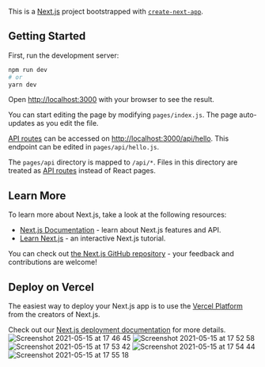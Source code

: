 This is a [Next.js](https://nextjs.org/) project bootstrapped with [`create-next-app`](https://github.com/vercel/next.js/tree/canary/packages/create-next-app).

## Getting Started

First, run the development server:

```bash
npm run dev
# or
yarn dev
```

Open [http://localhost:3000](http://localhost:3000) with your browser to see the result.

You can start editing the page by modifying `pages/index.js`. The page auto-updates as you edit the file.

[API routes](https://nextjs.org/docs/api-routes/introduction) can be accessed on [http://localhost:3000/api/hello](http://localhost:3000/api/hello). This endpoint can be edited in `pages/api/hello.js`.

The `pages/api` directory is mapped to `/api/*`. Files in this directory are treated as [API routes](https://nextjs.org/docs/api-routes/introduction) instead of React pages.

## Learn More

To learn more about Next.js, take a look at the following resources:

- [Next.js Documentation](https://nextjs.org/docs) - learn about Next.js features and API.
- [Learn Next.js](https://nextjs.org/learn) - an interactive Next.js tutorial.

You can check out [the Next.js GitHub repository](https://github.com/vercel/next.js/) - your feedback and contributions are welcome!

## Deploy on Vercel

The easiest way to deploy your Next.js app is to use the [Vercel Platform](https://vercel.com/new?utm_medium=default-template&filter=next.js&utm_source=create-next-app&utm_campaign=create-next-app-readme) from the creators of Next.js.

Check out our [Next.js deployment documentation](https://nextjs.org/docs/deployment) for more details.
![Screenshot 2021-05-15 at 17 46 45](https://user-images.githubusercontent.com/83957052/118370072-4b73a200-b5a6-11eb-96bb-9f1c6bb52be7.png)
![Screenshot 2021-05-15 at 17 52 58](https://user-images.githubusercontent.com/83957052/118370099-6b0aca80-b5a6-11eb-835e-9c86f7a810d7.png)
![Screenshot 2021-05-15 at 17 53 42](https://user-images.githubusercontent.com/83957052/118370112-84ac1200-b5a6-11eb-8683-8ddba42266ab.png)
![Screenshot 2021-05-15 at 17 54 44](https://user-images.githubusercontent.com/83957052/118370145-a907ee80-b5a6-11eb-8d3d-d365661c7640.png)
![Screenshot 2021-05-15 at 17 55 18](https://user-images.githubusercontent.com/83957052/118370161-bcb35500-b5a6-11eb-9d4f-6405c9435462.png)

